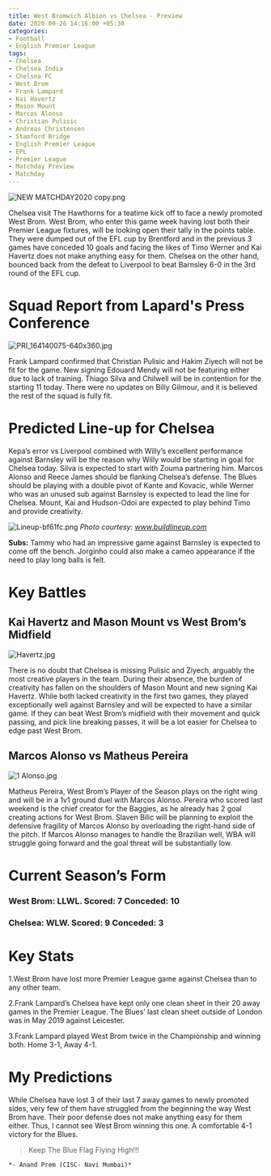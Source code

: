```yaml
---
title: West Bromwich Albion vs Chelsea - Preview
date: 2020-09-26 14:16:00 +05:30
categories:
- Football
- English Premier League
tags:
- Chelsea
- Chelsea India
- Chelsea FC
- West Brom
- Frank Lampard
- Kai Havertz
- Mason Mount
- Marcos Alonso
- Christian Pulisic
- Andreas Christensen
- Stamford Bridge
- English Premier League
- EPL
- Premier League
- Matchday Preview
- Matchday
---
```


![NEW MATCHDAY2020 copy.png](/uploads/NEW%20MATCHDAY2020%20copy.png)

Chelsea visit The Hawthorns for a teatime kick off to face a newly promoted West Brom. West Brom, who enter this game week having lost both their Premier League fixtures, will be looking open their tally in the points table. They were dumped out of the EFL cup by Brentford and in the previous 3 games have conceded 10 goals and facing the likes of Timo Werner and Kai Havertz does not make anything easy for them. Chelsea on the other hand, bounced back from the defeat to Liverpool to beat Barnsley 6-0 in the 3rd round of the EFL cup.

# Squad Report from Lapard's Press Conference

![PRI_164140075-640x360.jpg](/uploads/PRI_164140075-640x360.jpg)

Frank Lampard confirmed that Christian Pulisic and Hakim Ziyech will not be fit for the game. New signing Edouard Mendy will not be featuring either due to lack of training. Thiago Silva and Chilwell will be in contention for the starting 11 today. There were no updates on Billy Gilmour, and it is believed the rest of the squad is fully fit.

# Predicted Line-up for Chelsea

Kepa’s error vs Liverpool combined with Willy’s excellent performance against Barnsley will be the reason why Willy would be starting in goal for Chelsea today. Silva is expected to start with Zouma partnering him. Marcos Alonso and Reece James should be flanking Chelsea’s defense. The Blues should be playing with a double pivot of Kante and Kovacic, while Werner who was an unused sub against Barnsley is expected to lead the line for Chelsea. Mount, Kai and Hudson-Odoi are expected to play behind Timo and provide creativity.

![Lineup-bf61fc.png](/uploads/Lineup-bf61fc.png) *Photo courtesy: www.buildlineup.com*

**Subs:** Tammy who had an impressive game against Barnsley is expected to come off the bench. Jorginho could also make a cameo appearance if the need to play long balls is felt. 

# Key Battles

## Kai Havertz and Mason Mount vs West Brom’s Midfield

![Havertz.jpg](/uploads/Havertz.jpg)

There is no doubt that Chelsea is missing Pulisic and Ziyech, arguably the most creative players in the team. During their absence, the burden of creativity has fallen on the shoulders of Mason Mount and new signing Kai Havertz. While both lacked creativity in the first two games, they played exceptionally well against Barnsley and will be expected to have a similar game. If they can beat West Brom’s midfield with their movement and quick passing, and pick line breaking passes, it will be a lot easier for Chelsea to edge past West Brom.

## Marcos Alonso vs Matheus Pereira

![1 Alonso.jpg](/uploads/1%20Alonso.jpg)

Matheus Pereira, West Brom’s Player of the Season plays on the right wing and will be in a 1v1 ground duel with Marcos Alonso. Pereira who scored last weekend is the chief creator for the Baggies, as he already has 2 goal creating actions for West Brom. Slaven Bilic will be planning to exploit the defensive fragility of Marcos Alonso by overloading the right-hand side of the pitch. If Marcos Alonso manages to handle the Brazilian well, WBA will struggle going forward and the goal threat will be substantially low. 

# Current Season’s Form

### West Brom: LLWL. Scored: 7 Conceded: 10 

### Chelsea: WLW. Scored: 9 Conceded: 3 


# Key Stats

1.West Brom have lost more Premier League game against Chelsea than to any other team. 

2.Frank Lampard’s Chelsea have kept only one clean sheet in their 20 away games in the Premier League. The Blues’ last clean sheet outside of London was in May 2019 against Leicester. 

3.Frank Lampard played West Brom twice in the Championship and winning both. Home 3-1, Away 4-1. 

# My Predictions

While Chelsea have lost 3 of their last 7 away games to newly promoted sides, very few of them have struggled from the beginning the way West Brom have. Their poor defense does not make anything easy for them either. Thus, I cannot see West Brom winning this one. A comfortable 4-1 victory for the Blues.

> Keep The Blue Flag Flying High!!!

`*- Anand Prem (CISC- Navi Mumbai)*`